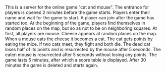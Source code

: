 
This is a server for the online game "cat and mouse". 
The entrance for players is opened 2 minutes before the game starts. 
Players enter their name and wait for the game to start. A player can join 
after the game has started too. 
At the beginning of the game, players find themselves in random places on 
the map, but so as not to be on neighboring squares. At first, all players 
are mouse. Cheese appears at random places on the map. When a mouse eats 
the cheese it becomes a cat. 
The cat gets points by eating the mice. 
If two cats meet, they fight and both die. The dead cat loses half of its points 
and is resurrected by the mouse after 5 seconds. 
The eaten mouse is resurrected after 5 seconds without losing any points. 
The game lasts 5 minutes, after which a score table is displayed. 
After 30 minutes the game is deleted and starts again.
